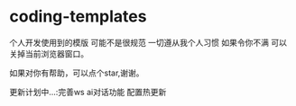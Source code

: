 # coding-templates
个人开发使用到的模版 可能不是很规范 一切遵从我个人习惯 如果令你不满 可以关掉当前浏览器窗口。

如果对你有帮助，可以点个star,谢谢。

更新计划中...:完善ws ai对话功能 配置热更新
